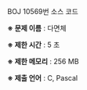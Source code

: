 BOJ 10569번 소스 코드

<b>※ 문제 이름</b> : 다면체

<b>※ 제한 시간</b> : 5 초

<b>※ 제한 메모리</b> : 256 MB

<b>※ 제출 언어</b> : C, Pascal

